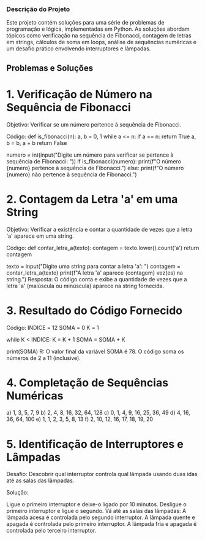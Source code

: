 ### Descrição do Projeto
Este projeto contém soluções para uma série de problemas de programação e lógica, implementadas em Python. As soluções abordam tópicos como verificação na sequência de Fibonacci, contagem de letras em strings, cálculos de soma em loops, análise de sequências numéricas e um desafio prático envolvendo interruptores e lâmpadas.

## Problemas e Soluções
# 1. Verificação de Número na Sequência de Fibonacci
Objetivo: Verificar se um número pertence à sequência de Fibonacci.

Código:
def is_fibonacci(n):
    a, b = 0, 1
    while a <= n:
        if a == n:
            return True
        a, b = b, a + b
    return False
    
numero = int(input("Digite um número para verificar se pertence à sequência de Fibonacci: "))
if is_fibonacci(numero):
    print(f"O número {numero} pertence à sequência de Fibonacci.")
else:
    print(f"O número {numero} não pertence à sequência de Fibonacci.")

# 2. Contagem da Letra 'a' em uma String
Objetivo: Verificar a existência e contar a quantidade de vezes que a letra 'a' aparece em uma string.

Código:
def contar_letra_a(texto):
    contagem = texto.lower().count('a')
    return contagem
    
texto = input("Digite uma string para contar a letra 'a': ")
contagem = contar_letra_a(texto)
print(f"A letra 'a' aparece {contagem} vez(es) na string.")
Resposta: O código conta e exibe a quantidade de vezes que a letra 'a' (maiúscula ou minúscula) aparece na string fornecida.

# 3. Resultado do Código Fornecido
   
Código:
INDICE = 12
SOMA = 0
K = 1

while K < INDICE:
    K = K + 1
    SOMA = SOMA + K

print(SOMA)
R: O valor final da variável SOMA é 78. O código soma os números de 2 a 11 (inclusive).

# 4. Completação de Sequências Numéricas
a) 1, 3, 5, 7, 9
b) 2, 4, 8, 16, 32, 64, 128
c) 0, 1, 4, 9, 16, 25, 36, 49
d) 4, 16, 36, 64, 100
e) 1, 1, 2, 3, 5, 8, 13
f) 2, 10, 12, 16, 17, 18, 19, 20

# 5. Identificação de Interruptores e Lâmpadas
Desafio: Descobrir qual interruptor controla qual lâmpada usando duas idas até as salas das lâmpadas.

Solução:

Ligue o primeiro interruptor e deixe-o ligado por 10 minutos.
Desligue o primeiro interruptor e ligue o segundo.
Vá até as salas das lâmpadas:
A lâmpada acesa é controlada pelo segundo interruptor.
A lâmpada quente e apagada é controlada pelo primeiro interruptor.
A lâmpada fria e apagada é controlada pelo terceiro interruptor.
